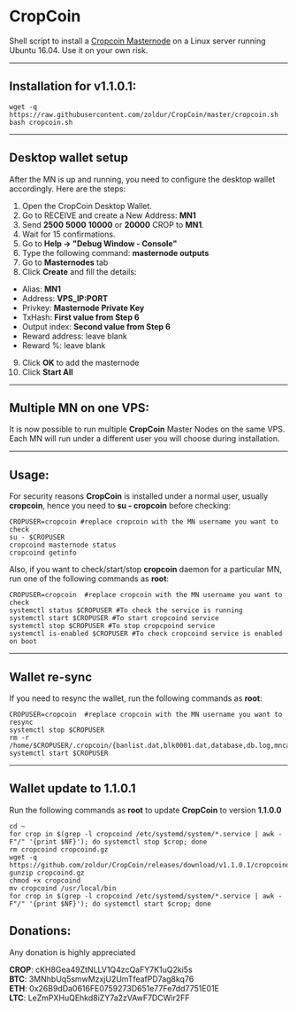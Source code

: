 # CropCoin
Shell script to install a [Cropcoin Masternode](https://bitcointalk.org/index.php?topic=2863802.0) on a Linux server running Ubuntu 16.04. Use it on your own risk.  
***

## Installation for v1.1.0.1:
```
wget -q https://raw.githubusercontent.com/zoldur/CropCoin/master/cropcoin.sh
bash cropcoin.sh
```
***

## Desktop wallet setup  

After the MN is up and running, you need to configure the desktop wallet accordingly. Here are the steps:  
1. Open the CropCoin Desktop Wallet.  
2. Go to RECEIVE and create a New Address: **MN1**  
3. Send **2500** **5000** **10000** or **20000** CROP to **MN1**.
4. Wait for 15 confirmations.  
5. Go to **Help -> "Debug Window - Console"**  
6. Type the following command: **masternode outputs**  
7. Go to **Masternodes** tab  
8. Click **Create** and fill the details:  
* Alias: **MN1**  
* Address: **VPS_IP:PORT**  
* Privkey: **Masternode Private Key**  
* TxHash: **First value from Step 6**  
* Output index:  **Second value from Step 6**  
* Reward address: leave blank  
* Reward %: leave blank  
9. Click **OK** to add the masternode  
10. Click **Start All**  
***

## Multiple MN on one VPS:

It is now possible to run multiple **CropCoin** Master Nodes on the same VPS. Each MN will run under a different user you will choose during installation.  
***

## Usage:

For security reasons **CropCoin** is installed under a normal user, usually **cropcoin**, hence you need to **su - cropcoin** before checking:  
```
CROPUSER=cropcoin #replace cropcoin with the MN username you want to check  
su - $CROPUSER
cropcoind masternode status  
cropcoind getinfo
```
Also, if you want to check/start/stop **cropcoin** daemon for a particular MN, run one of the following commands as **root**:
```
CROPUSER=cropcoin  #replace cropcoin with the MN username you want to check  
systemctl status $CROPUSER #To check the service is running  
systemctl start $CROPUSER #To start cropcoind service  
systemctl stop $CROPUSER #To stop cropcpoind service  
systemctl is-enabled $CROPUSER #To check cropcoind service is enabled on boot  
```
***

## Wallet re-sync

If you need to resync the wallet, run the following commands as **root**:
```
CROPUSER=cropcoin  #replace cropcoin with the MN username you want to resync
systemctl stop $CROPUSER
rm -r /home/$CROPUSER/.cropcoin/{banlist.dat,blk0001.dat,database,db.log,mncache.dat,peers.dat,smsgDB,smsg.ini,txleveldb}
systemctl start $CROPUSER
```
***

## Wallet update to 1.1.0.1
Run the following commands as **root** to update **CropCoin** to version **1.1.0.0**
```
cd ~
for crop in $(grep -l cropcoind /etc/systemd/system/*.service | awk -F"/" '{print $NF}'); do systemctl stop $crop; done
rm cropcoind cropcoind.gz
wget -q https://github.com/zoldur/CropCoin/releases/download/v1.1.0.1/cropcoind.gz
gunzip cropcoind.gz
chmod +x cropcoind
mv cropcoind /usr/local/bin
for crop in $(grep -l cropcoind /etc/systemd/system/*.service | awk -F"/" '{print $NF}'); do systemctl start $crop; done
```

## Donations:

Any donation is highly appreciated  

**CROP**: cKH8Gea49ZtNLLV1Q4zcQaFY7K1uQ2ki5s  
**BTC**: 3MNhbUq5smwMzxjU2UmTfeafPD7ag8kq76  
**ETH**: 0x26B9dDa0616FE0759273D651e77Fe7dd7751E01E  
**LTC**: LeZmPXHuQEhkd8iZY7a2zVAwF7DCWir2FF
